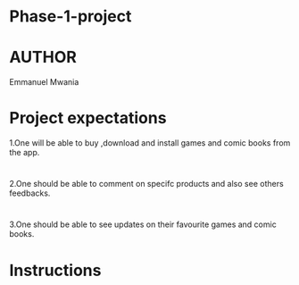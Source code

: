 # Phase-1-project
# AUTHOR
Emmanuel Mwania

# Project expectations
1.One will be able to buy ,download and install games and comic books from the app.
#
2.One should be able to comment on specifc products and also see others feedbacks.

#
3.One should be able to see updates on their favourite games and comic books.

# Instructions 
 